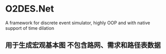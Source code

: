 # O2DES.Net
A framework for discrete event simulator, highly OOP and with native support of time dilation
## 用于生成宏观基本图 不包含路网、需求和路径表数据

